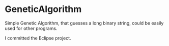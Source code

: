 # GeneticAlgorithm
Simple Genetic Algorithm, that guesses a long binary string, could be easily used for other programs.

I committed the Eclipse project.
